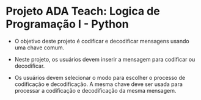 # Projeto ADA Teach: Logica de Programação I - Python

* O objetivo deste projeto é codificar e decodificar mensagens usando uma chave comum. 

* Neste projeto, os usuários devem inserir a mensagem para codificar ou decodificar.
  
* Os usuários devem selecionar o modo para escolher o processo de codificação e decodificação. A mesma chave deve ser usada para processar a codificação e decodificação da mesma mensagem.

